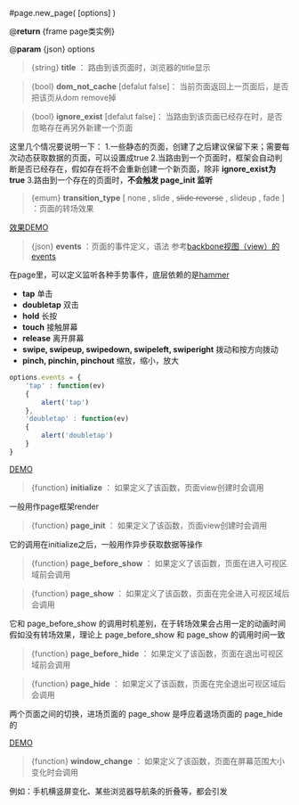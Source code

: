#page.new_page( [options] )

@**return** {frame page类实例}

@**param** {json} options

>{string}  **title** ： 路由到该页面时，浏览器的title显示

>{bool}  **dom_not_cache** [defalut false]： 当前页面返回上一页面后，是否把该页从dom remove掉

>{bool}  **ignore_exist** [defalut false]： 当路由到该页面已经存在时，是否忽略存在再另外新建一个页面

这里几个情况要说明一下：
1.一些静态的页面，创建了之后建议保留下来；需要每次动态获取数据的页面，可以设置成true
2.当路由到一个页面时，框架会自动判断是否已经存在，假如存在将不会重新创建一个新页面，除非 **ignore_exist为true**
3.路由到一个存在的页面时，**不会触发 page_init 监听**


>{emum} **transition_type** [ none , slide  , ~~slide reverse~~ , slideup , fade ] ：页面的转场效果 


[效果DEMO][1]

>{json} **events** ：页面的事件定义，语法 参考[backbone视图（view）的events][2] 


在page里，可以定义监听各种手势事件，底层依赖的是[hammer][3]

- **tap**  单击
- **doubletap**  双击
- **hold**  长按
- **touch** 接触屏幕
- **release** 离开屏幕
- **swipe, swipeup, swipedown, swipeleft, swiperight**   拨动和按方向拨动
- **pinch, pinchin, pinchout** 缩放，缩小，放大

```javascript
options.events = {
	'tap' : function(ev)
	{
		alert('tap')
	},
	'doubletap' : function(ev)
	{
		alert('doubletap')
	}
}
```

[DEMO][4]


>{function} **initialize** ： 如果定义了该函数，页面view创建时会调用

一般用作page框架render

>{function} **page_init** ： 如果定义了该函数，页面view创建时会调用

它的调用在initialize之后，一般用作异步获取数据等操作

>{function} **page_before_show** ： 如果定义了该函数，页面在进入可视区域前会调用

>{function} **page_show** ： 如果定义了该函数，页面在完全进入可视区域后会调用

它和 page_before_show 的调用时机差别，在于转场效果会占用一定的动画时间
假如没有转场效果，理论上 page_before_show 和 page_show 的调用时间一致


>{function} **page_before_hide** ： 如果定义了该函数，页面在退出可视区域前会调用

>{function} **page_hide** ： 如果定义了该函数，页面在完全退出可视区域后会调用

两个页面之间的切换，进场页面的 page_show 是呼应着退场页面的 page_hide 的

[DEMO][5]


>{function} **window_change** ： 如果定义了该函数，页面在屏幕范围大小变化时会调用

例如：手机横竖屏变化、某些浏览器导航条的折叠等，都会引发


  [1]: http://mansonchor.github.io/mobile_web_frame/demo/transition_type.html
  [2]: http://documentcloud.github.io/backbone/#View-extend
  [3]: http://eightmedia.github.io/hammer.js/
  [4]: http://mansonchor.github.io/mobile_web_frame/demo/events.html
  [5]: http://mansonchor.github.io/mobile_web_frame/demo/page_function.html
